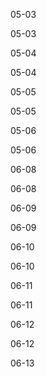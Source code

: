 05-03

05-03

05-04

05-04

05-05

05-05

05-06

05-06

06-08

06-08

06-09

06-09

06-10

06-10

06-11

06-11

06-12

06-12

06-13

